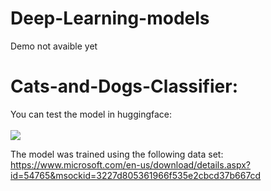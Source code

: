 # Deep-Learning-models
Demo not avaible yet

# Cats-and-Dogs-Classifier:

You can test the model in huggingface:
<br>
<br>
<a href='https://huggingface.co/spaces/Baronco98/Cats-and-Dogs-Classifier'><img src='https://img.shields.io/badge/%F0%9F%A4%97%20Hugging%20Face-Demo-blue'></a>

The model was trained using the following data set: https://www.microsoft.com/en-us/download/details.aspx?id=54765&msockid=3227d805361966f535e2cbcd37b667cd
